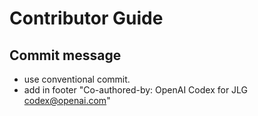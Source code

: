 # Contributor Guide

## Commit message

- use conventional commit.
- add in footer "Co-authored-by: OpenAI Codex for JLG <codex@openai.com>"
